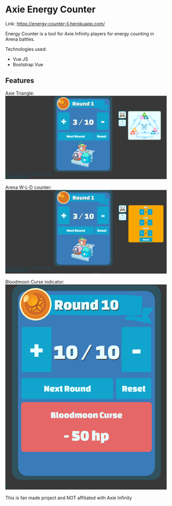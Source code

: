 # Axie Energy Counter 
Link: https://energy-counter-li.herokuapp.com/

Energy Counter is a tool for Axie Infinity players for energy counting in Arena battles. 

Technologies used:
- Vue JS
- Bootstrap Vue

## Features

Axie Triangle:
![alt text](https://github.com/LeslieAyacocho/Axie-Energy-Counter/blob/main/Screenshots/Capture1.PNG)


Arena W-L-D counter:
![alt text](https://github.com/LeslieAyacocho/Axie-Energy-Counter/blob/main/Screenshots/Capture2.PNG)


Bloodmoon Curse indicator:
![alt text](https://github.com/LeslieAyacocho/Axie-Energy-Counter/blob/main/Screenshots/Capture3.PNG)

This is fan made project and NOT affiliated with Axie Infinity
